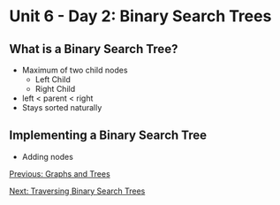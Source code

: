 # Unit 6 - Day 2: Binary Search Trees

## What is a Binary Search Tree?
  * Maximum of two child nodes
    * Left Child
    * Right Child
  * left < parent < right
  * Stays sorted naturally

## Implementing a Binary Search Tree
  * Adding nodes

[Previous: Graphs and Trees](day1.md)

[Next: Traversing Binary Search Trees](day3.md)
